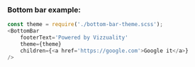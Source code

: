 ### Bottom bar example:

```js
const theme = require('./bottom-bar-theme.scss');
<BottomBar 
    footerText='Powered by Vizzuality'
    theme={theme}
    children={<a href='https://google.com'>Google it</a>}
/>
```


